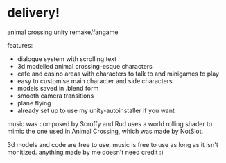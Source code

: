 # delivery!
animal crossing unity remake/fangame

features:

- dialogue system with scrolling text
- 3d modelled animal crossing-esque characters
- cafe and casino areas with characters to talk to and minigames to play
- easy to customise main character and side characters
- models saved in .blend form
- smooth camera transitions
- plane flying
- already set up to use my unity-autoinstaller if you want

music was composed by Scruffy and Rud
uses a world rolling shader to mimic the one used in Animal Crossing, which was made by NotSlot.

3d models and code are free to use, music is free to use as long as it isn't monitized.
anything made by me doesn't need credit :)
